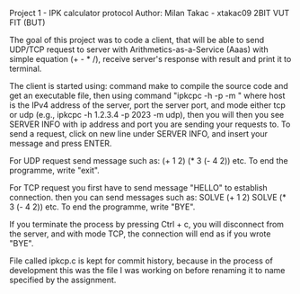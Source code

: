 Project 1 - IPK calculator protocol
Author: Milan Takac - xtakac09
2BIT VUT FIT (BUT)

The goal of this project was to code a client, that will be able to send UDP/TCP request to server 
with Arithmetics-as-a-Service (Aaas) with simple equation (+ - * /), receive server's response with 
result and print it to terminal.

The client is started using: command make to compile the source code and get an executable file, then
using command "ipkcpc -h <host> -p <port> -m <mode>" where host is the IPv4 address of the server, 
port the server port, and mode either tcp or udp (e.g., ipkcpc -h 1.2.3.4 -p 2023 -m udp), then you will
then you see SERVER INFO with ip address and port you are sending your requests to. To send a request,
click on new line under SERVER INFO, and insert your message and press ENTER. 

For UDP request send message such as: 
(+ 1 2)
(* 3 (- 4 2))
etc.
To end the programme, write "exit".

For TCP request you first have to send message "HELLO" to establish connection. then you can send messages
such as:
SOLVE (+ 1 2)
SOLVE (* 3 (- 4 2))
etc.
To end the programme, write "BYE".

If you terminate the process by pressing Ctrl + c, you will disconnect from the server, and with mode TCP, 
the connection will end as if you wrote "BYE".

File called ipkcp.c is kept for commit history, because in the process of development this was the 
file I was working on before renaming it to name specified by the assignment.